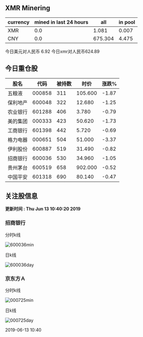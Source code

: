 ## XMR Minering

|currency|mined in last 24 hours|all|in pool|
|---|---|---|---|
|XMR|0.0|1.081|0.007|
|CNY|0.0|675.304|4.475|

今日美元对人民币 6.92	今日xmr对人民币624.89


## 今日重仓股 

|股名|代码|被持数|时价|涨跌%|
|---|---|---|---|---|
|五粮液|000858|311|105.600|-1.87|
|保利地产|600048|322|12.680|-1.25|
|农业银行|601288|406|3.780|-0.79|
|美的集团|000333|423|50.620|-1.73|
|工商银行|601398|442|5.720|-0.69|
|格力电器|000651|504|51.000|-3.37|
|伊利股份|600887|519|31.490|-0.82|
|招商银行|600036|530|34.960|-1.05|
|贵州茅台|600519|658|902.000|-0.52|
|中国平安|601318|690|80.140|-0.47|

## 关注股信息
**更新时间 : Thu Jun 13 10:40:20 2019**
### 招商银行 
分时k线

![600036min](http://image.sinajs.cn/newchart/min/n/sh600036.gif)

日k线

![600036day](http://image.sinajs.cn/newchart/daily/n/sh600036.gif)

### 京东方Ａ 
分时k线

![000725min](http://image.sinajs.cn/newchart/min/n/sz000725.gif)

日k线

![000725day](http://image.sinajs.cn/newchart/daily/n/sz000725.gif)

2019-06-13 10:40